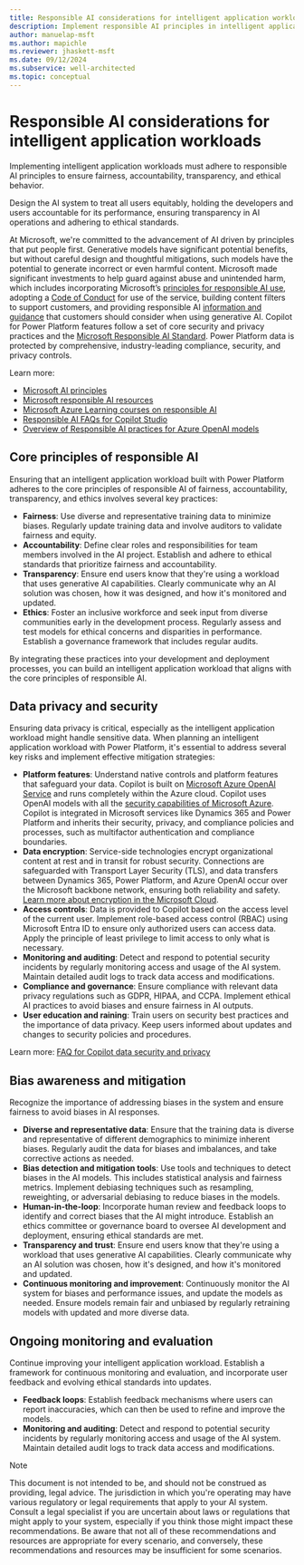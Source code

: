 ```yaml
---
title: Responsible AI considerations for intelligent application workloads
description: Implement responsible AI principles in intelligent application workloads to ensure fairness, accountability, transparency, and ethical behavior while protecting data privacy.
author: manuelap-msft
ms.author: mapichle
ms.reviewer: jhaskett-msft
ms.date: 09/12/2024
ms.subservice: well-architected
ms.topic: conceptual
---
```


# Responsible AI considerations for intelligent application workloads

Implementing intelligent application workloads must adhere to responsible AI principles to ensure fairness, accountability, transparency, and ethical behavior.

Design the AI system to treat all users equitably, holding the developers and users accountable for its performance, ensuring transparency in AI operations and adhering to ethical standards.

At Microsoft, we're committed to the advancement of AI driven by principles that put people first. Generative models have significant potential benefits, but without careful design and thoughtful mitigations, such models have the potential to generate incorrect or even harmful content. Microsoft made significant investments to help guard against abuse and unintended harm, which includes incorporating Microsoft’s [principles for responsible AI use](https://www.microsoft.com/ai/responsible-ai?activetab=pivot1:primaryr6), adopting a [Code of Conduct](/legal/cognitive-services/openai/code-of-conduct?context=/azure/ai-services/openai/context/context) for use of the service, building content filters to support customers, and providing responsible AI [information and guidance](/legal/cognitive-services/openai/transparency-note?context=%2Fazure%2Fai-services%2Fopenai%2Fcontext%2Fcontext&tabs=image) that customers should consider when using generative AI. Copilot for Power Platform features follow a set of core security and privacy practices and the [Microsoft Responsible AI Standard](https://www.microsoft.com/ai/principles-and-approach). Power Platform data is protected by comprehensive, industry-leading compliance, security, and privacy controls.

Learn more:

- [Microsoft AI principles](https://www.microsoft.com/ai/responsible-ai)
- [Microsoft responsible AI resources](https://www.microsoft.com/ai/responsible-ai-resources)
- [Microsoft Azure Learning courses on responsible AI](/training/paths/responsible-ai-business-principles/)
- [Responsible AI FAQs for Copilot Studio](/microsoft-copilot-studio/responsible-ai-overview)
- [Overview of Responsible AI practices for Azure OpenAI models](/legal/cognitive-services/openai/overview)

## Core principles of responsible AI

Ensuring that an intelligent application workload built with Power Platform adheres to the core principles of responsible AI of fairness, accountability, transparency, and ethics involves several key practices:

- **Fairness**: Use diverse and representative training data to minimize biases. Regularly update training data and involve auditors to validate fairness and equity.
- **Accountability**: Define clear roles and responsibilities for team members involved in the AI project. Establish and adhere to ethical standards that prioritize fairness and accountability.
- **Transparency**: Ensure end users know that they're using a workload that uses generative AI capabilities. Clearly communicate why an AI solution was chosen, how it was designed, and how it's monitored and updated.
- **Ethics**: Foster an inclusive workforce and seek input from diverse communities early in the development process. Regularly assess and test models for ethical concerns and disparities in performance. Establish a governance framework that includes regular audits.

By integrating these practices into your development and deployment processes, you can build an intelligent application workload that aligns with the core principles of responsible AI.

## Data privacy and security

Ensuring data privacy is critical, especially as the intelligent application workload might handle sensitive data. When planning an intelligent application workload with Power Platform, it's essential to address several key risks and implement effective mitigation strategies:

- **Platform features**: Understand native controls and platform features that safeguard your data. Copilot is built on [Microsoft Azure OpenAI Service](/azure/cognitive-services/openai/overview) and runs completely within the Azure cloud. Copilot uses OpenAI models with all the [security capabilities of Microsoft Azure](/azure/security/fundamentals/overview). Copilot is integrated in Microsoft services like Dynamics 365 and Power Platform and inherits their security, privacy, and compliance policies and processes, such as multifactor authentication and compliance boundaries.
- **Data encryption**:  Service-side technologies encrypt organizational content at rest and in transit for robust security. Connections are safeguarded with Transport Layer Security (TLS), and data transfers between Dynamics 365, Power Platform, and Azure OpenAI occur over the Microsoft backbone network, ensuring both reliability and safety. [Learn more about encryption in the Microsoft Cloud](/purview/office-365-encryption-in-the-microsoft-cloud-overview).
- **Access controls**: Data is provided to Copilot based on the access level of the current user. Implement role-based access control (RBAC) using Microsoft Entra ID to ensure only authorized users can access data. Apply the principle of least privilege to limit access to only what is necessary.
- **Monitoring and auditing**: Detect and respond to potential security incidents by regularly monitoring access and usage of the AI system. Maintain detailed audit logs to track data access and modifications.
- **Compliance and governance**: Ensure compliance with relevant data privacy regulations such as GDPR, HIPAA, and CCPA. Implement ethical AI practices to avoid biases and ensure fairness in AI outputs.
- **User education and raining**: Train users on security best practices and the importance of data privacy. Keep users informed about updates and changes to security policies and procedures.

Learn more: [FAQ for Copilot data security and privacy](/power-platform/faqs-copilot-data-security-privacy)

## Bias awareness and mitigation

Recognize the importance of addressing biases in the system and ensure fairness to avoid biases in AI responses.

- **Diverse and representative data**: Ensure that the training data is diverse and representative of different demographics to minimize inherent biases. Regularly audit the data for biases and imbalances, and take corrective actions as needed.
- **Bias detection and mitigation tools**: Use tools and techniques to detect biases in the AI models. This includes statistical analysis and fairness metrics. Implement debiasing techniques such as resampling, reweighting, or adversarial debiasing to reduce biases in the models.
- **Human-in-the-loop**: Incorporate human review and feedback loops to identify and correct biases that the AI might introduce. Establish an ethics committee or governance board to oversee AI development and deployment, ensuring ethical standards are met.
- **Transparency and trust**: Ensure end users know that they're using a workload that uses generative AI capabilities. Clearly communicate why an AI solution was chosen, how it's designed, and how it's monitored and updated.
- **Continuous monitoring and improvement**: Continuously monitor the AI system for biases and performance issues, and update the models as needed. Ensure models remain fair and unbiased by regularly retraining models with updated and more diverse data.

## Ongoing monitoring and evaluation

Continue improving your intelligent application workload. Establish a framework for continuous monitoring and evaluation, and incorporate user feedback and evolving ethical standards into updates.

- **Feedback loops**: Establish feedback mechanisms where users can report inaccuracies, which can then be used to refine and improve the models.
- **Monitoring and auditing**: Detect and respond to potential security incidents by regularly monitoring access and usage of the AI system. Maintain detailed audit logs to track data access and modifications.

<!-- NOTE: I've copied this from https://learn.microsoft.com/en-us/legal/cognitive-services/openai/overview?context=%2Fazure%2Fai-services%2Fopenai%2Fcontext%2Fcontext at the very bottom of the page- not sure if this is something we need to include -->

> [!NOTE]
> This document is not intended to be, and should not be construed as providing, legal advice. The jurisdiction in which you're operating may have various regulatory or legal requirements that apply to your AI system. Consult a legal specialist if you are uncertain about laws or regulations that might apply to your system, especially if you think those might impact these recommendations. Be aware that not all of these recommendations and resources are appropriate for every scenario, and conversely, these recommendations and resources may be insufficient for some scenarios.

